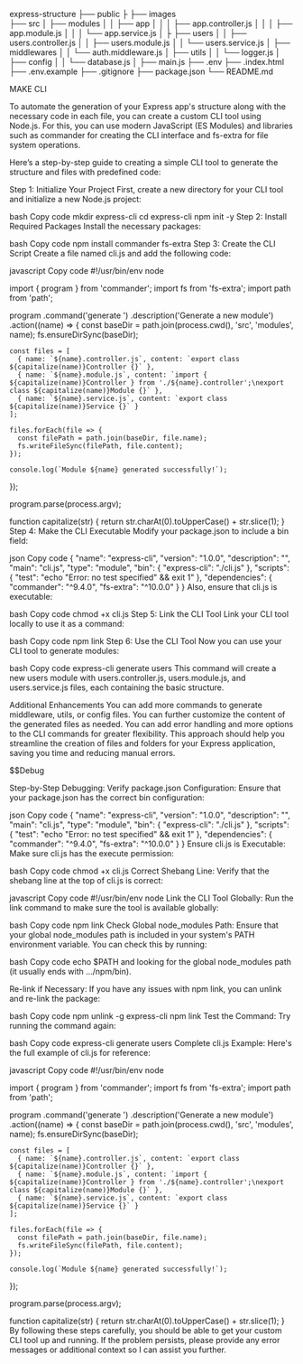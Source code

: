 express-structure
├── public
├       ├── images    
├── src
│   ├── modules
│   │   ├── app
│   │   │    ├── app.controller.js
│   │   │    ├── app.module.js
│   │   │    └── app.service.js
│   ├   ├── users
│   │        ├── users.controller.js
│   │        ├── users.module.js
│   │        └── users.service.js
│   ├── middlewares
│   │   └── auth.middleware.js
│   ├── utils
│   │   └── logger.js
│   ├── config
│   │   └── database.js
│   ├── main.js
├── .env
├── .index.html
├── .env.example
├── .gitignore
├── package.json
└── README.md




MAKE CLI



To automate the generation of your Express app's structure along with the necessary code in each file, you can create a custom CLI tool using Node.js. For this, you can use modern JavaScript (ES Modules) and libraries such as commander for creating the CLI interface and fs-extra for file system operations.

Here’s a step-by-step guide to creating a simple CLI tool to generate the structure and files with predefined code:

Step 1: Initialize Your Project
First, create a new directory for your CLI tool and initialize a new Node.js project:

bash
Copy code
mkdir express-cli
cd express-cli
npm init -y
Step 2: Install Required Packages
Install the necessary packages:

bash
Copy code
npm install commander fs-extra
Step 3: Create the CLI Script
Create a file named cli.js and add the following code:

javascript
Copy code
#!/usr/bin/env node

import { program } from 'commander';
import fs from 'fs-extra';
import path from 'path';

program
  .command('generate <name>')
  .description('Generate a new module')
  .action((name) => {
    const baseDir = path.join(process.cwd(), 'src', 'modules', name);
    fs.ensureDirSync(baseDir);

    const files = [
      { name: `${name}.controller.js`, content: `export class ${capitalize(name)}Controller {}` },
      { name: `${name}.module.js`, content: `import { ${capitalize(name)}Controller } from './${name}.controller';\nexport class ${capitalize(name)}Module {}` },
      { name: `${name}.service.js`, content: `export class ${capitalize(name)}Service {}` }
    ];

    files.forEach(file => {
      const filePath = path.join(baseDir, file.name);
      fs.writeFileSync(filePath, file.content);
    });

    console.log(`Module ${name} generated successfully!`);
  });

program.parse(process.argv);

function capitalize(str) {
  return str.charAt(0).toUpperCase() + str.slice(1);
}
Step 4: Make the CLI Executable
Modify your package.json to include a bin field:

json
Copy code
{
  "name": "express-cli",
  "version": "1.0.0",
  "description": "",
  "main": "cli.js",
  "type": "module",
  "bin": {
    "express-cli": "./cli.js"
  },
  "scripts": {
    "test": "echo \"Error: no test specified\" && exit 1"
  },
  "dependencies": {
    "commander": "^9.4.0",
    "fs-extra": "^10.0.0"
  }
}
Also, ensure that cli.js is executable:

bash
Copy code
chmod +x cli.js
Step 5: Link the CLI Tool
Link your CLI tool locally to use it as a command:

bash
Copy code
npm link
Step 6: Use the CLI Tool
Now you can use your CLI tool to generate modules:

bash
Copy code
express-cli generate users
This command will create a new users module with users.controller.js, users.module.js, and users.service.js files, each containing the basic structure.

Additional Enhancements
You can add more commands to generate middleware, utils, or config files.
You can further customize the content of the generated files as needed.
You can add error handling and more options to the CLI commands for greater flexibility.
This approach should help you streamline the creation of files and folders for your Express application, saving you time and reducing manual errors.





$$Debug



Step-by-Step Debugging:
Verify package.json Configuration:
Ensure that your package.json has the correct bin configuration:

json
Copy code
{
  "name": "express-cli",
  "version": "1.0.0",
  "description": "",
  "main": "cli.js",
  "type": "module",
  "bin": {
    "express-cli": "./cli.js"
  },
  "scripts": {
    "test": "echo \"Error: no test specified\" && exit 1"
  },
  "dependencies": {
    "commander": "^9.4.0",
    "fs-extra": "^10.0.0"
  }
}
Ensure cli.js is Executable:
Make sure cli.js has the execute permission:

bash
Copy code
chmod +x cli.js
Correct Shebang Line:
Verify that the shebang line at the top of cli.js is correct:

javascript
Copy code
#!/usr/bin/env node
Link the CLI Tool Globally:
Run the link command to make sure the tool is available globally:

bash
Copy code
npm link
Check Global node_modules Path:
Ensure that your global node_modules path is included in your system's PATH environment variable. You can check this by running:

bash
Copy code
echo $PATH
and looking for the global node_modules path (it usually ends with .../npm/bin).

Re-link if Necessary:
If you have any issues with npm link, you can unlink and re-link the package:

bash
Copy code
npm unlink -g express-cli
npm link
Test the Command:
Try running the command again:

bash
Copy code
express-cli generate users
Complete cli.js Example:
Here's the full example of cli.js for reference:

javascript
Copy code
#!/usr/bin/env node

import { program } from 'commander';
import fs from 'fs-extra';
import path from 'path';

program
  .command('generate <name>')
  .description('Generate a new module')
  .action((name) => {
    const baseDir = path.join(process.cwd(), 'src', 'modules', name);
    fs.ensureDirSync(baseDir);

    const files = [
      { name: `${name}.controller.js`, content: `export class ${capitalize(name)}Controller {}` },
      { name: `${name}.module.js`, content: `import { ${capitalize(name)}Controller } from './${name}.controller';\nexport class ${capitalize(name)}Module {}` },
      { name: `${name}.service.js`, content: `export class ${capitalize(name)}Service {}` }
    ];

    files.forEach(file => {
      const filePath = path.join(baseDir, file.name);
      fs.writeFileSync(filePath, file.content);
    });

    console.log(`Module ${name} generated successfully!`);
  });

program.parse(process.argv);

function capitalize(str) {
  return str.charAt(0).toUpperCase() + str.slice(1);
}
By following these steps carefully, you should be able to get your custom CLI tool up and running. If the problem persists, please provide any error messages or additional context so I can assist you further.







